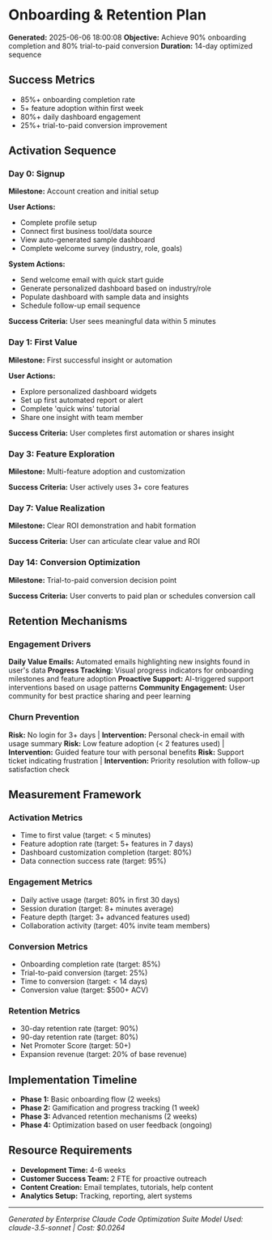 # Onboarding & Retention Plan

**Generated:** 2025-06-06 18:00:08
**Objective:** Achieve 90% onboarding completion and 80% trial-to-paid conversion
**Duration:** 14-day optimized sequence

## Success Metrics

- 85%+ onboarding completion rate
- 5+ feature adoption within first week
- 80%+ daily dashboard engagement
- 25%+ trial-to-paid conversion improvement

## Activation Sequence

### Day 0: Signup
**Milestone:** Account creation and initial setup

**User Actions:**
- Complete profile setup
- Connect first business tool/data source
- View auto-generated sample dashboard
- Complete welcome survey (industry, role, goals)

**System Actions:**
- Send welcome email with quick start guide
- Generate personalized dashboard based on industry/role
- Populate dashboard with sample data and insights
- Schedule follow-up email sequence

**Success Criteria:** User sees meaningful data within 5 minutes

### Day 1: First Value
**Milestone:** First successful insight or automation

**User Actions:**
- Explore personalized dashboard widgets
- Set up first automated report or alert
- Complete 'quick wins' tutorial
- Share one insight with team member

**Success Criteria:** User completes first automation or shares insight

### Day 3: Feature Exploration
**Milestone:** Multi-feature adoption and customization

**Success Criteria:** User actively uses 3+ core features

### Day 7: Value Realization
**Milestone:** Clear ROI demonstration and habit formation

**Success Criteria:** User can articulate clear value and ROI

### Day 14: Conversion Optimization
**Milestone:** Trial-to-paid conversion decision point

**Success Criteria:** User converts to paid plan or schedules conversion call

## Retention Mechanisms

### Engagement Drivers
**Daily Value Emails:** Automated emails highlighting new insights found in user's data
**Progress Tracking:** Visual progress indicators for onboarding milestones and feature adoption
**Proactive Support:** AI-triggered support interventions based on usage patterns
**Community Engagement:** User community for best practice sharing and peer learning

### Churn Prevention
**Risk:** No login for 3+ days | **Intervention:** Personal check-in email with usage summary
**Risk:** Low feature adoption (< 2 features used) | **Intervention:** Guided feature tour with personal benefits
**Risk:** Support ticket indicating frustration | **Intervention:** Priority resolution with follow-up satisfaction check

## Measurement Framework

### Activation Metrics
- Time to first value (target: < 5 minutes)
- Feature adoption rate (target: 5+ features in 7 days)
- Dashboard customization completion (target: 80%)
- Data connection success rate (target: 95%)

### Engagement Metrics
- Daily active usage (target: 80% in first 30 days)
- Session duration (target: 8+ minutes average)
- Feature depth (target: 3+ advanced features used)
- Collaboration activity (target: 40% invite team members)

### Conversion Metrics
- Onboarding completion rate (target: 85%)
- Trial-to-paid conversion (target: 25%)
- Time to conversion (target: < 14 days)
- Conversion value (target: $500+ ACV)

### Retention Metrics
- 30-day retention rate (target: 90%)
- 90-day retention rate (target: 80%)
- Net Promoter Score (target: 50+)
- Expansion revenue (target: 20% of base revenue)

## Implementation Timeline

- **Phase 1:** Basic onboarding flow (2 weeks)
- **Phase 2:** Gamification and progress tracking (1 week)
- **Phase 3:** Advanced retention mechanisms (2 weeks)
- **Phase 4:** Optimization based on user feedback (ongoing)

## Resource Requirements

- **Development Time:** 4-6 weeks
- **Customer Success Team:** 2 FTE for proactive outreach
- **Content Creation:** Email templates, tutorials, help content
- **Analytics Setup:** Tracking, reporting, alert systems

---

*Generated by Enterprise Claude Code Optimization Suite*
*Model Used: claude-3.5-sonnet | Cost: $0.0264*
